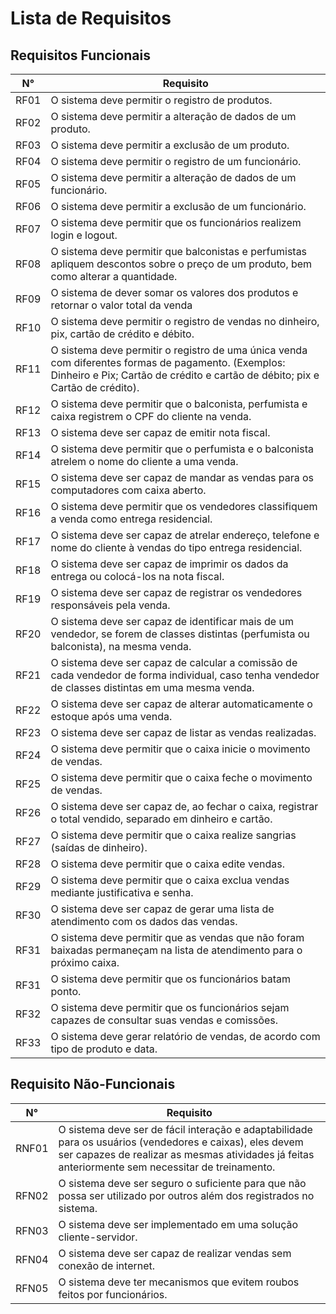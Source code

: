 
# Lista de Requisitos


## Requisitos Funcionais
| N° | Requisito |
|----|-----------|
|RF01|O sistema deve permitir o registro de produtos.|
|RF02|O sistema deve permitir a alteração de dados de um produto.|
|RF03|O sistema deve permitir a exclusão de um produto.|
|RF04|O sistema deve permitir o registro de um funcionário.|
|RF05|O sistema deve permitir a alteração de dados de um funcionário.|
|RF06|O sistema deve permitir a exclusão de um funcionário.|
|RF07|O sistema deve permitir que os funcionários realizem login e logout.|
|RF08|O sistema deve permitir que balconistas e perfumistas apliquem descontos sobre o preço de um produto, bem como alterar a quantidade.|
|RF09|O sistema de dever somar os valores dos produtos e retornar o valor total da venda|
|RF10|O sistema deve permitir o registro de vendas no dinheiro, pix, cartão de crédito e débito.|
|RF11|O sistema deve permitir o registro de uma única venda com diferentes formas de pagamento. (Exemplos: Dinheiro e Pix; Cartão de crédito e cartão de débito; pix e Cartão de crédito).|
|RF12|O sistema deve permitir que o balconista, perfumista e caixa registrem o CPF do cliente na venda.|
|RF13|O sistema deve ser capaz de emitir nota fiscal.
|RF14|O sistema deve permitir que o perfumista e o balconista atrelem o nome do cliente a uma venda.|
|RF15|O sistema deve ser capaz de mandar as vendas para os computadores com caixa aberto.|
|RF16|O sistema deve permitir que os vendedores classifiquem a venda como entrega residencial.|
|RF17|O sistema deve ser capaz de atrelar endereço, telefone e nome do cliente à vendas do tipo entrega residencial.|
|RF18|O sistema deve ser capaz de imprimir os dados da entrega ou colocá-los na nota fiscal.|
|RF19|O sistema deve ser capaz de registrar os vendedores responsáveis pela venda.|
|RF20|O sistema deve ser capaz de identificar mais de um vendedor, se forem de classes distintas (perfumista ou balconista), na mesma venda.|
|RF21|O sistema deve ser capaz de calcular a comissão de cada vendedor de forma individual, caso tenha vendedor de classes distintas em uma mesma venda.|
|RF22|O sistema deve ser capaz de alterar automaticamente o estoque após uma venda.|
|RF23|O sistema deve ser capaz de listar as vendas realizadas.|
|RF24|O sistema deve permitir que o caixa inicie o movimento de vendas.|
|RF25|O sistema deve permitir  que o caixa feche o movimento de vendas.|
|RF26|O sistema deve ser capaz de, ao fechar o caixa, registrar o total vendido, separado em dinheiro e cartão.|
|RF27|O sistema deve permitir que o caixa realize sangrias (saídas de dinheiro).|
|RF28|O sistema deve permitir que o caixa edite vendas.
|RF29|O sistema deve permitir que o caixa exclua vendas mediante justificativa e senha.|
|RF30|O sistema deve ser capaz de gerar uma lista de atendimento com os dados das vendas.|
|RF31|O sistema deve permitir que as vendas que não foram baixadas permaneçam na lista de atendimento para o próximo caixa.|
|RF31|O sistema deve permitir que os funcionários batam ponto.|
|RF32|O sistema deve permitir que os funcionários sejam capazes de consultar suas vendas e comissões.
|RF33|O sistema deve gerar relatório de vendas, de acordo com tipo de produto e data.

## Requisito Não-Funcionais
| N° | Requisito |
|----|-----------|
|RNF01|O sistema deve ser de fácil interação e adaptabilidade para os usuários (vendedores e caixas), eles devem ser capazes de realizar as mesmas atividades já feitas anteriormente sem necessitar de treinamento.|
|RFN02|O sistema deve ser seguro o suficiente para que não possa ser utilizado por outros além dos registrados no sistema.|
|RFN03|O sistema deve ser implementado em uma solução cliente-servidor.|
|RFN04|O sistema deve ser capaz de realizar vendas sem conexão de internet.|
|RFN05|O sistema deve ter mecanismos que evitem roubos feitos por funcionários.|








